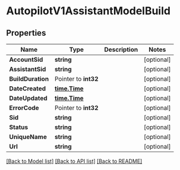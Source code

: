 # AutopilotV1AssistantModelBuild

## Properties

Name | Type | Description | Notes
------------ | ------------- | ------------- | -------------
**AccountSid** | **string** |  | [optional] 
**AssistantSid** | **string** |  | [optional] 
**BuildDuration** | Pointer to **int32** |  | [optional] 
**DateCreated** | [**time.Time**](time.Time.md) |  | [optional] 
**DateUpdated** | [**time.Time**](time.Time.md) |  | [optional] 
**ErrorCode** | Pointer to **int32** |  | [optional] 
**Sid** | **string** |  | [optional] 
**Status** | **string** |  | [optional] 
**UniqueName** | **string** |  | [optional] 
**Url** | **string** |  | [optional] 

[[Back to Model list]](../README.md#documentation-for-models) [[Back to API list]](../README.md#documentation-for-api-endpoints) [[Back to README]](../README.md)


